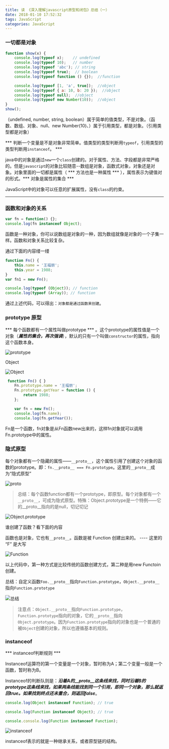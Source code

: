 ```yaml
---
title: 读 《深入理解javascript原型和闭包》总结（一）
date: 2018-01-10 17:52:32
tags: JavaScript
categories: JavaScript
---
```


### 一切都是对象

```javascript
function show(x) {
    console.log(typeof x);    // undefined
    console.log(typeof 10);   // number
    console.log(typeof 'abc'); // string
    console.log(typeof true);  // boolean
    console.log(typeof function () {});  //function

    console.log(typeof [1, 'a', true]);  //object
    console.log(typeof { a: 10, b: 20 });  //object
    console.log(typeof null);  //object
    console.log(typeof new Number(10));  //object
}
show();
```

（undefined, number, string, boolean）属于简单的值类型，不是对象。（函数、数组、对象、null、new Number(10)、）属于引用类型，都是对象。（引用类型都是对象）

*** 判断一个变量是不是对象非常简单。值类型的类型判断用`typeof`，引用类型的类型判断用`instanceof`。  ***



java中的对象是通过`new`一个`class`创建的。对于属性、方法、字段都是非常严格的。但是`javascript`的对象比较随意--数组是对象，函数式对象，对象还是对象。对象里面的一切都是属性（ *** 方法也是一种属性 *** ），属性表示为键值对的形式。*** 对象是属性的集合 ***

JavaScript中的对象可以任意的扩展属性，没有`class`的约束。

<!-- more -->

---

### 函数和对象的关系

```javascript
var fn = function() {};
console.log(fn instanceof Object);
```

函数是一种对象，你可以说数组是对象的一种，因为数组就像是对象的一个子集一样。函数和对象关系比较复杂。

通过下面的内容缕一缕

```javascript
function Fn() {
    this.name = '王福朋';
    this.year = 1988;
}
var fn1 = new Fn();

console.log(typeof (Object)); // function
console.log(typeof (Array)); // function
```

通过上述代码，可以得出：`对象都是通过函数来创建`。

### prototype 原型

*** 每个函数都有一个属性叫做prototype *** 。这个prototype的属性值是一个对象（***属性的集合，再次强调***），默认的只有一个叫做`constructor`的属性，指向这个函数本身。

![prototype](https://github.com/yxxuweb/markdownPhoto/blob/master/markdown/172121182841896.png?raw=true)

Object

![Object](https://github.com/yxxuweb/markdownPhoto/blob/master/markdown/172130097842386.png?raw=true)

```javascript
 function Fn() { }
    Fn.prototype.name = '王福朋';
    Fn.prototype.getYear = function () {
        return 1988;
    };

    var fn = new Fn();
    console.log(fn.name);
    console.log(fn.getYear());
```

Fn是一个函数，fn对象是从Fn函数new出来的，这样fn对象就可以调用Fn.prototype中的属性。

### 隐式原型


每个对象都有一个隐藏的属性——`__proto__`，这个属性引用了创建这个对象的函数的prototype。即：`fn.__proto__ === Fn.prototype`。这里的`__proto__`成为“隐式原型”

![__proto__](https://github.com/yxxuweb/markdownPhoto/blob/master/markdown/181509180812624.png?raw=true)

> 总结：每个函数function都有一个prototype，即原型。每个对象都有一个`__proto__`，可成为隐式原型。特殊：Object.prototype是一个特例——它的__proto__指向的是null，切记切记

![Object.prototype](https://github.com/yxxuweb/markdownPhoto/blob/master/markdown/181510403153733.png?raw=true)

谁创建了函数？看下面的内容

函数也是对象，它也有`__proto__`。函数是被 Function 创建出来的。 ---- 这里的 “F” 是大写

![Function](https://github.com/yxxuweb/markdownPhoto/blob/master/markdown/181511124714709.png?raw=true)

以上代码中，第一种方式是比较传统的函数创建方式，第二种是用new Functoin创建。

总结：自定义函数`Foo.__proto__`指向`Function.prototype`，`Object.__proto__`指向`Function.prototype`

![总结](https://github.com/yxxuweb/markdownPhoto/blob/master/markdown/181512068463597.png?raw=true)

> 注意点：`Object.__proto__`指向`Function.prototype`，`Function.prototype`指向的对象，它的`__proto__`指向 `Object.prototype`。因为`Function.prototype`指向的对象也是一个普通的被`Object`创建的对象，所以也遵循基本的规则。


###  instanceof

*** instanceof判断规则 ***

Instanceof运算符的第一个变量是一个对象，暂时称为A；第二个变量一般是一个函数，暂时称为B。

Instanceof的判断队则是：***沿着A的__proto__这条线来找，同时沿着B的prototype这条线来找，如果两条线能找到同一个引用，即同一个对象，那么就返回true。如果找到终点还未重合，则返回false***。

```javascript
console.log(Object instanceof Function); // true

console.log(Function instanceof Object); // true

console.console.log(Function instanceof Function);
```

![instanceof](https://github.com/yxxuweb/markdownPhoto/blob/master/markdown/181637013624694.png?raw=true)

instanceof表示的就是一种继承关系，或者原型链的结构。
